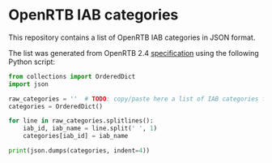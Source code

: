 # OpenRTB IAB categories

This repository contains a list of OpenRTB IAB categories in JSON format.

The list was generated from OpenRTB 2.4 [specification](http://www.iab.com/wp-content/uploads/2016/03/OpenRTB-API-Specification-Version-2-4-FINAL.pdf) using the following Python script:

```python
from collections import OrderedDict
import json

raw_categories = ''  # TODO: copy/paste here a list of IAB categories from OpenRTB specification
categories = OrderedDict()

for line in raw_categories.splitlines():
    iab_id, iab_name = line.split(' ', 1)
    categories[iab_id] = iab_name

print(json.dumps(categories, indent=4))
```
